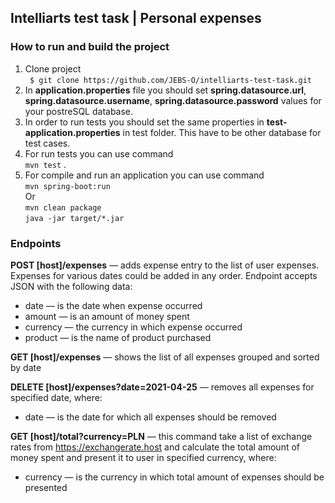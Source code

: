 ## Intelliarts test task | Personal expenses  
### How to run and build the project
1. Clone project  
` $ git clone https://github.com/JEBS-O/intelliarts-test-task.git`
2. In __application.properties__ file you should set __spring.datasource.url__, __spring.datasource.username__, __spring.datasource.password__ values for your postreSQL database.
3. In order to run tests you should set the same properties in __test-application.properties__ in test folder. This have to be other database for test cases.
4. For run tests you can use command  
`mvn test`  .
5. For compile and run an application you can use command  
`mvn spring-boot:run`  
Or  
`mvn clean package`  
`java -jar target/*.jar`

### Endpoints
__POST [host]/expenses__ — adds expense entry to the list of user
expenses. Expenses for various dates could be added in any
order. Endpoint accepts JSON with the following data:
- date — is the date when expense occurred
- amount — is an amount of money spent
- currency — the currency in which expense occurred
- product — is the name of product purchased  

__GET [host]/expenses__ — shows the list of all expenses grouped
and sorted by date  

__DELETE [host]/expenses?date=2021-04-25__ — removes all
expenses for specified date, where:
- date — is the date for which all expenses should be removed  

__GET [host]/total?currency=PLN__ — this command take a list of
exchange rates from https://exchangerate.host and calculate the total amount of money spent and present it
to user in specified currency, where:
- currency — is the currency in which total amount of expenses should
be presented